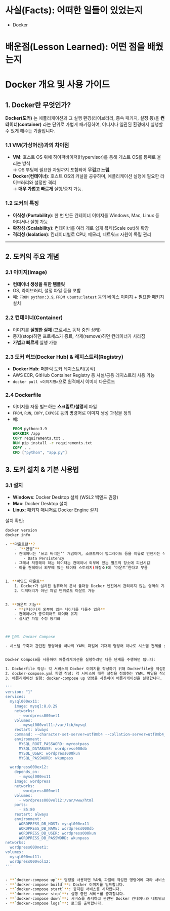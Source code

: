 # 사실(Facts): 어떠한 일들이 있었는지
- Docker

# 배운점(Lesson Learned): 어떤 점을 배웠는지

# Docker 개요 및 사용 가이드

## 1. Docker란 무엇인가?

**Docker(도커)** 는 애플리케이션과 그 실행 환경(라이브러리, 종속 패키지, 설정 등)을 **컨테이너(container)** 라는 단위로 가볍게 패키징하여, 어디서나 일관된 환경에서 실행할 수 있게 해주는 기술입니다.

### 1.1 VM(가상머신)과의 차이점

- **VM**: 호스트 OS 위에 하이퍼바이저(Hypervisor)를 통해 게스트 OS를 통째로 올리는 방식  
  → OS 부팅에 필요한 자원까지 포함되어 **무겁고 느림**.
- **Docker(컨테이너)**: 호스트 OS의 커널을 공유하며, 애플리케이션 실행에 필요한 라이브러리와 설정만 격리  
  → **매우 가볍고 빠르게** 실행/중지 가능.

### 1.2 도커의 특징

- **이식성 (Portability)**: 한 번 만든 컨테이너 이미지를 Windows, Mac, Linux 등 어디서나 실행 가능  
- **확장성 (Scalability)**: 컨테이너를 여러 개로 쉽게 복제(Scale out)해 확장  
- **격리성 (Isolation)**: 컨테이너별로 CPU, 메모리, 네트워크 자원이 독립 관리

---

## 2. 도커의 주요 개념

### 2.1 이미지(Image)

- **컨테이너 생성을 위한 템플릿**  
- OS, 라이브러리, 설정 파일 등을 포함  
- 예: `FROM python:3.9`, `FROM ubuntu:latest` 등의 베이스 이미지 + 필요한 패키지 설치

### 2.2 컨테이너(Container)

- 이미지를 **실행한 실체** (프로세스 동작 중인 상태)  
- 중지(stop)하면 프로세스가 종료, 삭제(remove)하면 컨테이너가 사라짐  
- **가볍고 빠르게** 실행 가능

### 2.3 도커 허브(Docker Hub) & 레지스트리(Registry)

- **Docker Hub**: 퍼블릭 도커 레지스트리(공식)  
- AWS ECR, GitHub Container Registry 등 사설/공용 레지스트리 사용 가능  
- `docker pull <이미지명>`으로 원격에서 이미지 다운로드

### 2.4 Dockerfile

- 이미지를 자동 빌드하는 **스크립트/설명서** 파일  
- `FROM`, `RUN`, `COPY`, `EXPOSE` 등의 명령어로 이미지 생성 과정을 정의  
- 예:
  ```dockerfile
  FROM python:3.9
  WORKDIR /app
  COPY requirements.txt .
  RUN pip install -r requirements.txt
  COPY . .
  CMD ["python", "app.py"]


## 3. 도커 설치 & 기본 사용법

### 3.1 설치

- **Windows**: Docker Desktop 설치 (WSL2 백엔드 권장)  
- **Mac**: Docker Desktop 설치  
- **Linux**: 패키지 매니저로 Docker Engine 설치

설치 확인:
```bash
docker version
docker info

- **마운트란**?
    - ‘**연결’**
    - 컨테이너는 ‘쓰고 버리는’’ 개념이며, 소프트웨어 업그레이드 등을 이유로 언젠가는 삭제됨. 그런데 데이터도 컨테이너 안에 들어있다면?
        - Data Persistency
    - 그래서 저장해야 하는 데이터는 컨테이너 외부에 있는 별도의 장소에 피신시킴
    - 이를 컨테이너 외부에 있는 데이터 스토리지(저장소)에 ‘마운트’한다고 부름


1. **바인드 마운트**
    1. Docker가 설치된 컴퓨터의 문서 폴더등 Docker 엔진에서 관리하지 않는 영역의 기존 디렉터리를 컨테이너에 마운트하는 방식
    2. 디렉터리가 아닌 파일 단위로도 마운트 가능
    

2. **마운트 기능**
    - **컨테이너가 외부에 있는 데이터를 다룰수 있음**
    - 컨테이너가 종료되어도 데이터 유지
    - 실시간 파일 수정 동기화



## 🐋03. Docker Compose

- 시스템 구축과 관련된 명령어를 하나의 YAML 파일에 기재해 명령어 하나로 시스템 전체를 실행, 종료, 관리할 수 있게 도와주는 도구


Docker Compose를 사용하여 애플리케이션을 실행하려면 다음 단계를 수행하면 됩니다:

1. Dockerfile 작성: 각 서비스의 Docker 이미지를 작성하기 위해 Dockerfile을 작성합니다.
2. docker-compose.yml 파일 작성: 각 서비스에 대한 설정을 정의하는 YAML 파일을 작성합니다.
3. 애플리케이션 실행: docker-compose up 명령을 사용하여 애플리케이션을 실행합니다.

'''
version: "1"
services:
  mysql000ex11:
    image: mysql:8.0.29
    networks:
      - wordpress000net1
    volumes:
      - mysql000vol11:/var/lib/mysql
    restart: always
    command: --character-set-server=utf8mb4 --collation-server=utf8mb4_unicode_ci --default-authentication-plugin=mysql_native_password
    environment:
      MYSQL_ROOT_PASSWORD: myrootpass
      MYSQL_DATABASE: wordpress000db
      MYSQL_USER: wordpress000kun
      MYSQL_PASSWORD: wkunpass

  wordpress000ex12:
    depends_on:
      - mysql000ex11
    image: wordpress
    networks:
      - wordpress000net1
    volumes:
      - wordpress000vol12:/var/www/html
    ports:
      - 85:80
    restart: always
    environment:
      WORDPRESS_DB_HOST: mysql000ex11
      WORDPRESS_DB_NAME: wordpress000db
      WORDPRESS_DB_USER: wordpress000kun
      WORDPRESS_DB_PASSWORD: wkunpass
networks:
  wordpress000net1:
volumes:
  mysql000vol11:
  wordpress000vol12:
'''


- **`docker-compose up`** 명령을 사용하면 YAML 파일에 작성한 명령어에 따라 서비스가 동시에 실행됩니다.
- **`docker-compose build`**: Docker 이미지를 빌드합니다.
- **`docker-compose start`**: 중지된 서비스를 시작합니다.
- **`docker-compose stop`**: 실행 중인 서비스를 중지합니다.
- **`docker-compose down`**: 서비스를 중지하고 관련된 Docker 컨테이너와 네트워크, 볼륨 등을 제거합니다.
- **`docker-compose logs`**: 로그를 출력합니다.
